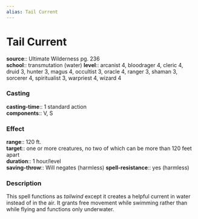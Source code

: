 ```yaml
---
alias: Tail Current
---
```


# Tail Current 

**source**:: Ultimate Wilderness pg. 236  
**school**:: transmutation (water)
**level**:: arcanist 4, bloodrager 4, cleric 4, druid 3, hunter 3, magus 4, occultist 3, oracle 4, ranger 3, shaman 3, sorcerer 4, spiritualist 3, warpriest 4, wizard 4

### Casting 

**casting-time**:: 1 standard action  
**components**:: V, S

### Effect 

**range**:: 120 ft.  
**target**:: one or more creatures, no two of which can be more than 120 feet apart  
**duration**:: 1 hour/level  
**saving-throw**:: Will negates (harmless)
**spell-resistance**:: yes (harmless)

### Description 

This spell functions as *tailwind* except it creates a helpful current in water instead of in the air. It grants free movement while swimming rather than while flying and functions only underwater.
